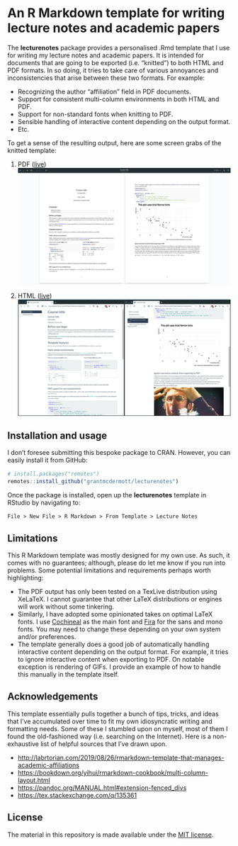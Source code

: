 
<!-- README.md is generated from README.Rmd. Please edit that file -->

# An R Markdown template for writing lecture notes and academic papers

<!-- badges: start -->

<!-- badges: end -->

The **lecturenotes** package provides a personalised .Rmd template that
I use for writing my lecture notes and academic papers. It is intended
for documents that are going to be exported (i.e. “knitted”) to both
HTML and PDF formats. In so doing, it tries to take care of various
annoyances and inconsistencies that arise between these two formats. For
example:

  - Recognizing the author “affiliation” field in PDF documents.
  - Support for consistent multi-column environments in both HTML and
    PDF.
  - Support for non-standard fonts when knitting to PDF.
  - Sensible handling of interactive content depending on the output
    format.
  - Etc.

To get a sense of the resulting output, here are some screen grabs of
the knitted template:

1.  PDF
    ([live](https://github.com/grantmcdermott/lecturenotes/blob/master/inst/rmarkdown/templates/template-name/skeleton/skeleton.pdf))
    ![](man/figures/knitted-pdf.png)

2.  HTML
    ([live](http://raw.githack.com/grantmcdermott/lecturenotes/master/inst/rmarkdown/templates/template-name/skeleton/skeleton.html))
    ![](man/figures/knitted-html.png)

## Installation and usage

I don’t foresee submitting this bespoke package to CRAN. However, you
can easily install it from GitHub:

``` r
# install.packages("remotes")
remotes::install_github("grantmcdermott/lecturenotes")
```

Once the package is installed, open up the **lecturenotes** template in
RStudio by navigating to:

    File > New File > R Markdown > From Template > Lecture Notes

## Limitations

This R Markdown template was mostly designed for my own use. As such, it
comes with no guarantees; although, please do let me know if you run
into problems. Some potential limitations and requirements perhaps worth
highlighting:

  - The PDF output has only been tested on a TexLive distribution using
    XeLaTeX. I cannot guarantee that other LaTeX distributions or
    engines will work without some tinkering.
  - Similarly, I have adopted some opinionated takes on optimal LaTeX
    fonts. I use
    [Cochineal](https://www.ctan.org/tex-archive/fonts/cochineal) as the
    main font and [Fira](https://www.ctan.org/tex-archive/fonts/fira)
    for the sans and mono fonts. You may need to change these depending
    on your own system and/or preferences.
  - The template generally does a good job of automatically handling
    interactive content depending on the output format. For example, it
    tries to ignore interactive content when exporting to PDF. On
    notable exception is rendering of GIFs. I provide an example of how
    to handle this manually in the template itself.

## Acknowledgements

This template essentially pulls together a bunch of tips, tricks, and
ideas that I’ve accumulated over time to fit my own idiosyncratic
writing and formatting needs. Some of these I stumbled upon on myself,
most of them I found the old-fashioned way (i.e. searching on the
Internet). Here is a non-exhaustive list of helpful sources that I’ve
drawn upon.

  - <http://labrtorian.com/2019/08/26/rmarkdown-template-that-manages-academic-affiliations>
  - <https://bookdown.org/yihui/rmarkdown-cookbook/multi-column-layout.html>
  - <https://pandoc.org/MANUAL.html#extension-fenced_divs>
  - <https://tex.stackexchange.com/q/135361>

## License

The material in this repository is made available under the [MIT
license](http://opensource.org/licenses/mit-license.php).
